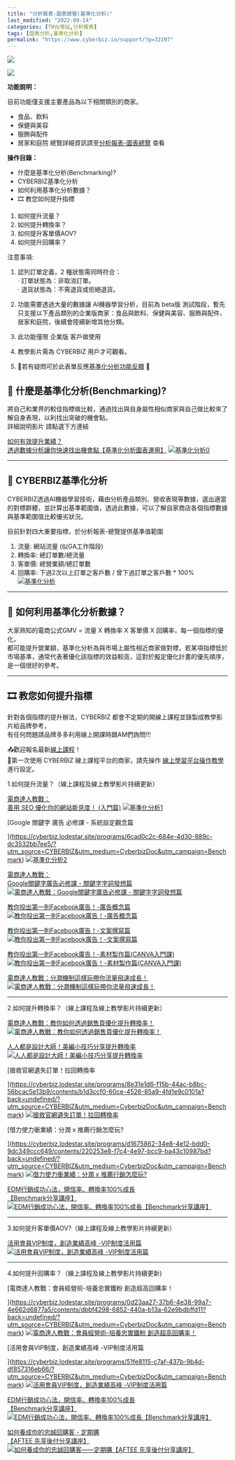 ```yaml
---
title: "分析報表-圖表總覽(基準化分析)"
last_modified: "2022-09-14"
categories: [TW台灣站,分析報表]
tags: [圖表分析,基準化分析]
permalink: "https://www.cyberbiz.io/support/?p=32197"
---
```


![](https://www.cyberbiz.io/support/wp-content/uploads/適用站別.png)

[![](https://www.cyberbiz.io/support/wp-content/uploads/台灣站.png)](https://www.cyberbiz.io/support/?page_id=2490)

**功能說明：**  

目前功能僅支援主要產品為以下相關類別的商家。

* 食品、飲料
* 保健與美容
* 服飾與配件
* 居家和庭院
總覽詳細資訊請至[分析報表-圖表總覽](https://www.cyberbiz.io/support/?p=8275) 查看

**操作目錄：**

* 什麼是基準化分析(Benchmarking)?
* CYBERBIZ基準化分析
* 如何利用基準化分析數據？
* 🎞 教您如何提升指標
1. 如何提升流量？
2. 如何提升轉換率？
3. 如何提升客單價AOV?
4. 如何提升回購率？

注意事項:  

1. 認列訂單定義，2 種狀態需同時符合：   
· 訂單狀態為：非取消訂單。  
· 退貨狀態為：不需退貨或拒絕退貨。

2. 功能需要透過大量的數據讓 AI機器學習分析，目前為 beta版 測試階段，暫先只支援以下產品類別的企業版商家：食品與飲料、保健與美容、服飾與配件、居家和庭院，後續會陸續新增其他分類。
3. 此功能僅限 企業版 客戶做使用
4. 教學影片需為 CYBERBIZ 用戶才可觀看。
5. 📩若有疑問可於此表單反應[基準化分析功能反饋](https://forms.gle/nYVogD2T4ZhKrCBcA) 📩



## 📌 什麼是基準化分析(Benchmarking)?

將自己和業界的較佳指標做比較，通過找出與自身屬性相似商家與自己做比較來了解自身表現，以利找出突破的機會點。  
詳細說明影片 請點選下方連結  


[如何有效提升業績？  
透過數據分析讓你快速找出機會點【基準化分析圖表運用】](https://cyberbiz.lodestar.site/programs/83468a36-d253-4490-9f7b-5239e256d63d/contents/3d6b982a-f0c2-4339-b9e1-0916d9721826?utm_source=CYBERBIZ&utm_medium=CyberbizDoc&utm_campaign=Benchmark)
[![基準化分析0](https://www.cyberbiz.io/support/wp-content/uploads/基準化pic0.png)](https://cyberbiz.lodestar.site/programs/83468a36-d253-4490-9f7b-5239e256d63d/contents/3d6b982a-f0c2-4339-b9e1-0916d9721826?utm_source=CYBERBIZ&utm_medium=CyberbizDoc&utm_campaign=Benchmark)

* * *

## 📌 CYBERBIZ基準化分析

CYBERBIZ透過AI機器學習技術，藉由分析產品類別、營收表現等數據，選出適當的對標群體，並計算出基準範圍值，透過此數據，可以了解自家商店各個指標數據與基準範圍值比較優劣狀況。  


目前針對四大重要指標，於分析報表-總覽提供基準值範圍

1. 流量: 網站流量 (似GA工作階段)
2. 轉換率: 總訂單數/總流量
3. 客單價: 總營業額/總訂單數
4. 回購率: 下過2次以上訂單之客戶數 / 曾下過訂單之客戶數 * 100%
[![基準化分析](https://www.cyberbiz.io/support/wp-content/uploads/圖表總覽-基準化分析01.png)](https://www.cyberbiz.io/support/wp-content/uploads/圖表總覽-基準化分析01.png)

* * *

## 📌 如何利用基準化分析數據？

大家熟知的電商公式GMV = 流量 X 轉換率 X 客單價 X 回購率，每一個指標的優化，  
都可能提升營業額，基準化分析為與市場上屬性相近商家做對標，若某項指標低於市場基準，通常代表著優化該指標的效益較高，這對於擬定優化計畫的優先順序，是一個很好的參考。  

* * *

## 🎞 教您如何提升指標

針對各個指標的提升辦法，CYBERBIZ 都會不定期的開線上課程並錄製成教學影片給品牌參考，  
有任何問題請品牌多多利用線上開課時跟AM們詢問!!!  

📤歡迎報名最新[線上課程](https://www.cyberbiz.io/support/?p=19452/?utm_source=CYBERBIZ&utm_medium=CyberbizDoc&utm_campaign=Benchmark)！  
🔎第一次使用 CYBERBIZ 線上課程平台的商家，請先操作
[線上學習平台操作教學](https://www.cyberbiz.io/support/?p=22288) 進行設定。  


1.如何提升流量？（線上課程及線上教學影片持續更新）

[電商達人教戰：  
善用 SEO 優化你的網站能見度！
(入門篇)](https://cyberbiz.lodestar.site/programs/d0fc2fb9-12f2-4991-8d75-ea1870ac525f/contents/67864d50-9949-488c-a608-ecedb0a31d9c?back=undefined/?utm_source=CYBERBIZ&utm_medium=CyberbizDoc&utm_campaign=Benchmark)
[![基準化分析1](https://www.cyberbiz.io/support/wp-content/uploads/基準化pic1.png)](https://cyberbiz.lodestar.site/programs/d0fc2fb9-12f2-4991-8d75-ea1870ac525f/contents/67864d50-9949-488c-a608-ecedb0a31d9c?back=undefined/?utm_source=CYBERBIZ&utm_medium=CyberbizDoc&utm_campaign=Benchmark)

[Google 關鍵字 廣告 必修課 - 系統設定觀念篇  

](https://cyberbiz.lodestar.site/programs/6cad0c2c-684e-4d30-889c-dc3532bb7ee5/?utm_source=CYBERBIZ&utm_medium=CyberbizDoc&utm_campaign=Benchmark)
[![基準化分析2](https://www.cyberbiz.io/support/wp-content/uploads/基準化pic2.png)](https://cyberbiz.lodestar.site/programs/6cad0c2c-684e-4d30-889c-dc3532bb7ee5/?utm_source=CYBERBIZ&utm_medium=CyberbizDoc&utm_campaign=Benchmark)

[電商達人教戰：  
Google關鍵字廣告必修課 - 關鍵字字詞發想篇](https://cyberbiz.lodestar.site/programs/df18f4de-dba4-449a-835d-88f032973326/?utm_source=CYBERBIZ&utm_medium=CyberbizDoc&utm_campaign=Benchmark)
[![電商達人教戰：Google關鍵字廣告必修課 - 關鍵字字詞發想篇](https://www.cyberbiz.io/support/wp-content/uploads/基準化pic3.png)](https://cyberbiz.lodestar.site/programs/df18f4de-dba4-449a-835d-88f032973326/?utm_source=CYBERBIZ&utm_medium=CyberbizDoc&utm_campaign=Benchmark)

[教你投出第一則Facebook廣告！-廣告概念篇](https://cyberbiz.lodestar.site/programs/f722c198-707c-420f-b63a-dc3404aea28a/?utm_source=CYBERBIZ&utm_medium=CyberbizDoc&utm_campaign=Benchmark)
[![教你投出第一則Facebook廣告！-廣告概念篇](https://www.cyberbiz.io/support/wp-content/uploads/基準化pic4.png)](https://cyberbiz.lodestar.site/programs/f722c198-707c-420f-b63a-dc3404aea28a/?utm_source=CYBERBIZ&utm_medium=CyberbizDoc&utm_campaign=Benchmark)

[教你投出第一則Facebook廣告！-文案撰寫篇](https://cyberbiz.lodestar.site/programs/fd05b5a6-5e94-4097-a6c0-c058fc0a2fd8/?utm_source=CYBERBIZ&utm_medium=CyberbizDoc&utm_campaign=Benchmark)
[![教你投出第一則Facebook廣告！-文案撰寫篇](https://www.cyberbiz.io/support/wp-content/uploads/基準化pic5.png)](https://cyberbiz.lodestar.site/programs/fd05b5a6-5e94-4097-a6c0-c058fc0a2fd8/?utm_source=CYBERBIZ&utm_medium=CyberbizDoc&utm_campaign=Benchmark)

[教你投出第一則Facebook廣告！-素材製作篇(CANVA入門課)](https://cyberbiz.lodestar.site/programs/90559f9e-ac46-4bbd-b34f-136a7ff37936/contents?back=undefined/?utm_source=CYBERBIZ&utm_medium=CyberbizDoc&utm_campaign=Benchmark)
[![教你投出第一則Facebook廣告！-素材製作篇\(CANVA入門課\)](https://www.cyberbiz.io/support/wp-content/uploads/基準化pic6.png)](https://cyberbiz.lodestar.site/programs/90559f9e-ac46-4bbd-b34f-136a7ff37936/contents?back=undefined/?utm_source=CYBERBIZ&utm_medium=CyberbizDoc&utm_campaign=Benchmark)

[電商達人教戰：分潤機制這樣玩帶你流量飛速成長！](https://cyberbiz.lodestar.site/programs/98f1042c-4dbc-420a-b42b-2524407f1430/?utm_source=CYBERBIZ&utm_medium=CyberbizDoc&utm_campaign=Benchmark)
[![電商達人教戰：分潤機制這樣玩帶你流量飛速成長！](https://www.cyberbiz.io/support/wp-content/uploads/基準化pic7.png)](https://cyberbiz.lodestar.site/programs/98f1042c-4dbc-420a-b42b-2524407f1430/?utm_source=CYBERBIZ&utm_medium=CyberbizDoc&utm_campaign=Benchmark)

* * *

2.如何提升轉換率？（線上課程及線上教學影片持續更新）

[電商達人教戰：教你如何透過銷售頁優化提升轉換率！](https://cyberbiz.lodestar.site/programs/81a14fa2-851c-42c6-9251-0a25058963ff/contents/047789fa-e2e6-4d88-9fe5-25c3530982c2?back=undefined/?utm_source=CYBERBIZ&utm_medium=CyberbizDoc&utm_campaign=Benchmark)
[![電商達人教戰：教你如何透過銷售頁優化提升轉換率！](https://www.cyberbiz.io/support/wp-content/uploads/基準化pic8.png)](https://cyberbiz.lodestar.site/programs/81a14fa2-851c-42c6-9251-0a25058963ff/contents/047789fa-e2e6-4d88-9fe5-25c3530982c2?back=undefined/?utm_source=CYBERBIZ&utm_medium=CyberbizDoc&utm_campaign=Benchmark)

[人人都是設計大師！美編小技巧分享提升轉換率](https://cyberbiz.lodestar.site/programs/68663696-9a95-4e78-ba59-4c170cfcb593/contents/36c902b4-811a-4cba-9e35-ce4028f41cad?back=undefined/?utm_source=CYBERBIZ&utm_medium=CyberbizDoc&utm_campaign=Benchmark)
[![人人都是設計大師！美編小技巧分享提升轉換率](https://www.cyberbiz.io/support/wp-content/uploads/基準化pic9.png)](https://cyberbiz.lodestar.site/programs/68663696-9a95-4e78-ba59-4c170cfcb593/contents/36c902b4-811a-4cba-9e35-ce4028f41cad?back=undefined/?utm_source=CYBERBIZ&utm_medium=CyberbizDoc&utm_campaign=Benchmark)

[搶救官網遺失訂單！拉回轉換率  

](https://cyberbiz.lodestar.site/programs/8e31e1d6-f15b-44ac-b8bc-56bcac5e13b9/contents/b1d3ccf0-60ce-4526-85a9-4fd1e9c0101a?back=undefined/?utm_source=CYBERBIZ&utm_medium=CyberbizDoc&utm_campaign=Benchmark)
[![搶救官網遺失訂單！拉回轉換率](https://www.cyberbiz.io/support/wp-content/uploads/基準化pic10.png)](https://cyberbiz.lodestar.site/programs/8e31e1d6-f15b-44ac-b8bc-56bcac5e13b9/contents/b1d3ccf0-60ce-4526-85a9-4fd1e9c0101a?back=undefined/?utm_source=CYBERBIZ&utm_medium=CyberbizDoc&utm_campaign=Benchmark)

[借力使力衝業績：分潤 x 推薦行銷怎麼玩?  

](https://cyberbiz.lodestar.site/programs/d1675862-34e8-4e12-bdd0-9dc349ccc649/contents/220253e8-f7c4-4e97-bcc9-ba43c10987bd?back=undefined/?utm_source=CYBERBIZ&utm_medium=CyberbizDoc&utm_campaign=Benchmark)
[![借力使力衝業績：分潤 x 推薦行銷怎麼玩?](https://www.cyberbiz.io/support/wp-content/uploads/基準化pic11.png)](https://cyberbiz.lodestar.site/programs/d1675862-34e8-4e12-bdd0-9dc349ccc649/contents/220253e8-f7c4-4e97-bcc9-ba43c10987bd?back=undefined/?utm_source=CYBERBIZ&utm_medium=CyberbizDoc&utm_campaign=Benchmark)

[EDM行銷成功心法，開信率、轉換率100%成長  
【Benchmark分享講座】](https://cyberbiz.lodestar.site/programs/768728e7-eb9a-44d9-a117-65fa8165a634/contents/dad266ec-b74a-480e-8193-0e100d91ca96?back=undefined/?utm_source=CYBERBIZ&utm_medium=CyberbizDoc&utm_campaign=Benchmark)
[![EDM行銷成功心法，開信率、轉換率100%成長【Benchmark分享講座】](https://www.cyberbiz.io/support/wp-content/uploads/基準化pic12.png)](https://cyberbiz.lodestar.site/programs/768728e7-eb9a-44d9-a117-65fa8165a634/contents/dad266ec-b74a-480e-8193-0e100d91ca96?back=undefined/?utm_source=CYBERBIZ&utm_medium=CyberbizDoc&utm_campaign=Benchmark)

* * *

3.如何提升客單價AOV?（線上課程及線上教學影片持續更新）

[活用會員VIP制度，創造業績高峰
-VIP制度活用篇](https://cyberbiz.lodestar.site/programs/51fe8115-c7af-437b-9b4d-df857316eb66/?utm_source=CYBERBIZ&utm_medium=CyberbizDoc&utm_campaign=Benchmark)
[![活用會員VIP制度，創造業績高峰 -VIP制度活用篇](https://www.cyberbiz.io/support/wp-content/uploads/基準化pic13.png)](https://cyberbiz.lodestar.site/programs/51fe8115-c7af-437b-9b4d-df857316eb66/?utm_source=CYBERBIZ&utm_medium=CyberbizDoc&utm_campaign=Benchmark)

* * *

4.如何提升回購率？（線上課程及線上教學影片持續更新)

[電商達人教戰：會員經營術-培養忠實鐵粉 創造超高回購率！  

](https://cyberbiz.lodestar.site/programs/0d23aa27-37b6-4e38-99a7-4e662d6877a5/contents/dbbf4298-6852-440a-b13a-62e9bdbffd11?back=undefined/?utm_source=CYBERBIZ&utm_medium=CyberbizDoc&utm_campaign=Benchmark)
[![電商達人教戰：會員經營術-培養忠實鐵粉 創造超高回購率！](https://www.cyberbiz.io/support/wp-content/uploads/基準化pic14.png)](https://cyberbiz.lodestar.site/programs/0d23aa27-37b6-4e38-99a7-4e662d6877a5/contents/dbbf4298-6852-440a-b13a-62e9bdbffd11?back=undefined/?utm_source=CYBERBIZ&utm_medium=CyberbizDoc&utm_campaign=Benchmark)

[活用會員VIP制度，創造業績高峰 -VIP制度活用篇  

](https://cyberbiz.lodestar.site/programs/51fe8115-c7af-437b-9b4d-df857316eb66/?utm_source=CYBERBIZ&utm_medium=CyberbizDoc&utm_campaign=Benchmark)
[![活用會員VIP制度，創造業績高峰 -VIP制度活用篇](https://www.cyberbiz.io/support/wp-content/uploads/基準化pic15.png)](https://cyberbiz.lodestar.site/programs/51fe8115-c7af-437b-9b4d-df857316eb66/?utm_source=CYBERBIZ&utm_medium=CyberbizDoc&utm_campaign=Benchmark)

[EDM行銷成功心法，開信率、轉換率100%成長  
【Benchmark分享講座】](https://cyberbiz.lodestar.site/programs/768728e7-eb9a-44d9-a117-65fa8165a634/contents/dad266ec-b74a-480e-8193-0e100d91ca96?back=undefined/?utm_source=CYBERBIZ&utm_medium=CyberbizDoc&utm_campaign=Benchmark)
[![EDM行銷成功心法，開信率、轉換率100%成長【Benchmark分享講座】](https://www.cyberbiz.io/support/wp-content/uploads/基準化pic12.png)](https://cyberbiz.lodestar.site/programs/768728e7-eb9a-44d9-a117-65fa8165a634/contents/dad266ec-b74a-480e-8193-0e100d91ca96?back=undefined/?utm_source=CYBERBIZ&utm_medium=CyberbizDoc&utm_campaign=Benchmark)

[如何養成你的忠誠回購客 - 定期購  
【AFTEE
先享後付分享講座】](https://cyberbiz.lodestar.site/programs/4a6b9af5-153a-47ce-b394-25254e6c4a74/contents/6b2ca369-d75f-450f-9f36-1d189846f44d?back=undefined/?utm_source=CYBERBIZ&utm_medium=CyberbizDoc&utm_campaign=Benchmark)
[![如何養成你的忠誠回購客——定期購【AFTEE 先享後付分享講座】](https://www.cyberbiz.io/support/wp-content/uploads/基準化pic16.png)](https://cyberbiz.lodestar.site/programs/4a6b9af5-153a-47ce-b394-25254e6c4a74/contents/6b2ca369-d75f-450f-9f36-1d189846f44d?back=undefined/?utm_source=CYBERBIZ&utm_medium=CyberbizDoc&utm_campaign=Benchmark)

